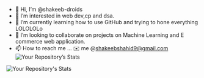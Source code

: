 - 👋 Hi, I’m @shakeeb-droids
- 👀 I’m interested in web dev,cp and dsa.
- 🌱 I’m currently learning how to use GitHub and trying to hone everything LOLOLOLo
- 💞️ I’m looking to collaborate on projects on Machine Learning and E commerce web application.
- 📫 How to reach me ... ✉️ me @shakeebshahid9@gmail.com
![Your Repository’s Stats](https://github-readme-stats.vercel.app/api?username=shakeeb-droids&show_icons=true)

![Your Repository's Stats](https://github-readme-stats.vercel.app/api/top-langs/?username=shakeeb-droids&theme=blue-green)



 
